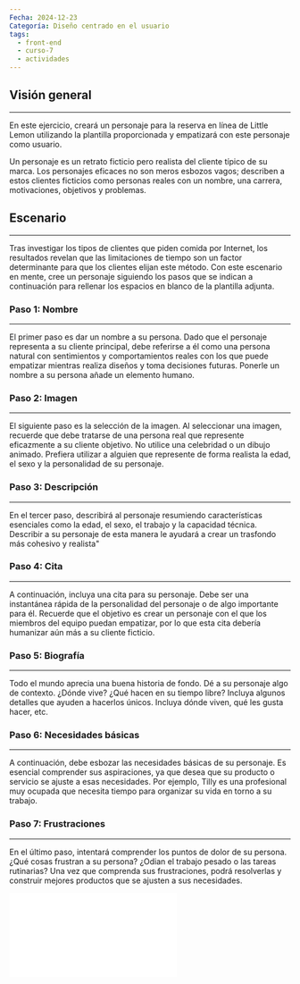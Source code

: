 ```yaml
---
Fecha: 2024-12-23
Categoría: Diseño centrado en el usuario
tags:
  - front-end
  - curso-7
  - actividades
---
```

## **Visión general**
---
En este ejercicio, creará un personaje para la reserva en línea de Little Lemon utilizando la plantilla proporcionada y empatizará con este personaje como usuario.

Un personaje es un retrato ficticio pero realista del cliente típico de su marca. Los personajes eficaces no son meros esbozos vagos; describen a estos clientes ficticios como personas reales con un nombre, una carrera, motivaciones, objetivos y problemas.

## **Escenario**
---
Tras investigar los tipos de clientes que piden comida por Internet, los resultados revelan que las limitaciones de tiempo son un factor determinante para que los clientes elijan este método. Con este escenario en mente, cree un personaje siguiendo los pasos que se indican a continuación para rellenar los espacios en blanco de la plantilla adjunta.

### **Paso 1: Nombre**
---
El primer paso es dar un nombre a su persona. Dado que el personaje representa a su cliente principal, debe referirse a él como una persona natural con sentimientos y comportamientos reales con los que puede empatizar mientras realiza diseños y toma decisiones futuras. Ponerle un nombre a su persona añade un elemento humano.

### **Paso 2: Imagen**
---
El siguiente paso es la selección de la imagen. Al seleccionar una imagen, recuerde que debe tratarse de una persona real que represente eficazmente a su cliente objetivo. No utilice una celebridad o un dibujo animado. Prefiera utilizar a alguien que represente de forma realista la edad, el sexo y la personalidad de su personaje.

### **Paso 3: Descripción**
---
En el tercer paso, describirá al personaje resumiendo características esenciales como la edad, el sexo, el trabajo y la capacidad técnica. Describir a su personaje de esta manera le ayudará a crear un trasfondo más cohesivo y realista"

### **Paso 4: Cita**
---
A continuación, incluya una cita para su personaje. Debe ser una instantánea rápida de la personalidad del personaje o de algo importante para él. Recuerde que el objetivo es crear un personaje con el que los miembros del equipo puedan empatizar, por lo que esta cita debería humanizar aún más a su cliente ficticio.

### **Paso 5: Biografía**
---
Todo el mundo aprecia una buena historia de fondo. Dé a su personaje algo de contexto. ¿Dónde vive? ¿Qué hacen en su tiempo libre? Incluya algunos detalles que ayuden a hacerlos únicos. Incluya dónde viven, qué les gusta hacer, etc.

### **Paso 6: Necesidades básicas**
---
A continuación, debe esbozar las necesidades básicas de su personaje. Es esencial comprender sus aspiraciones, ya que desea que su producto o servicio se ajuste a esas necesidades. Por ejemplo, Tilly es una profesional muy ocupada que necesita tiempo para organizar su vida en torno a su trabajo.

### **Paso 7: Frustraciones**
---
En el último paso, intentará comprender los puntos de dolor de su persona. ¿Qué cosas frustran a su persona? ¿Odian el trabajo pesado o las tareas rutinarias? Una vez que comprenda sus frustraciones, podrá resolverlas y construir mejores productos que se ajusten a sus necesidades.

![Resultado del ejercicio](71-ejercicio-crear-personaje.pdf)